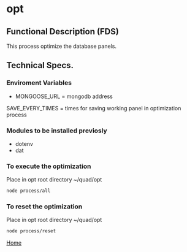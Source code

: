 # opt

## Functional Description (FDS)

This process optimize the database panels.

## Technical Specs.

### Enviroment Variables

- MONGOOSE_URL = mongodb address

SAVE_EVERY_TIMES = times for saving working panel in optimization process

### Modules to be installed previosly
- dotenv
- dat

### To execute the optimization
Place in opt root directory ~/quad/opt

```sh
node process/all
```

### To reset the optimization
Place in opt root directory ~/quad/opt

```sh
node process/reset
```
[Home](../doc/README.md)